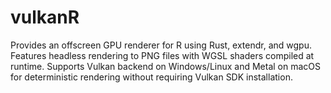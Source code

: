 # vulkanR
Provides an offscreen GPU renderer for R using Rust, extendr, and wgpu. Features headless rendering to PNG files with WGSL shaders compiled at runtime. Supports Vulkan backend on Windows/Linux and Metal on macOS for deterministic rendering without requiring Vulkan SDK installation.
